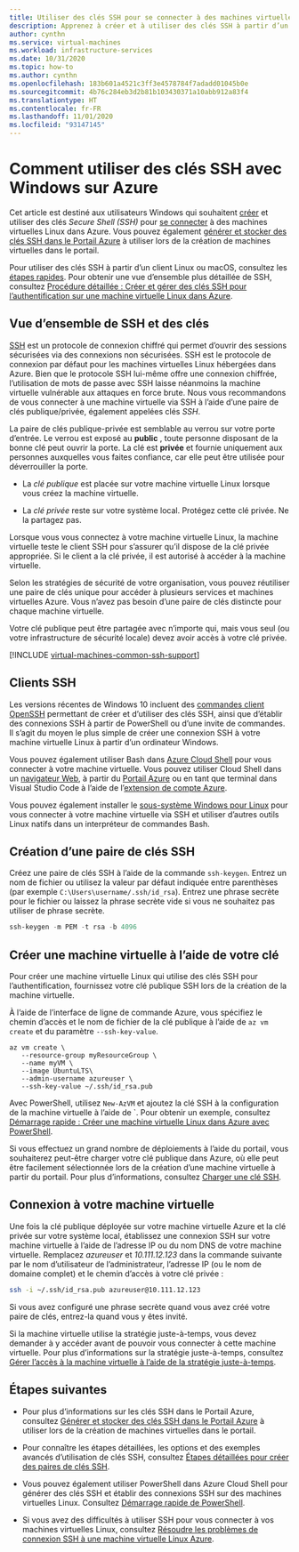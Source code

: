 ```yaml
---
title: Utiliser des clés SSH pour se connecter à des machines virtuelles Linux
description: Apprenez à créer et à utiliser des clés SSH à partir d’un ordinateur Windows pour vous connecter à une machine virtuelle Linux dans Azure.
author: cynthn
ms.service: virtual-machines
ms.workload: infrastructure-services
ms.date: 10/31/2020
ms.topic: how-to
ms.author: cynthn
ms.openlocfilehash: 183b601a4521c3ff3e4578784f7adadd01045b0e
ms.sourcegitcommit: 4b76c284eb3d2b81b103430371a10abb912a83f4
ms.translationtype: HT
ms.contentlocale: fr-FR
ms.lasthandoff: 11/01/2020
ms.locfileid: "93147145"
---
```

# <a name="how-to-use-ssh-keys-with-windows-on-azure"></a>Comment utiliser des clés SSH avec Windows sur Azure

Cet article est destiné aux utilisateurs Windows qui souhaitent [créer](#create-an-ssh-key-pair) et utiliser des clés *Secure Shell (SSH)* pour [se connecter](#connect-to-your-vm) à des machines virtuelles Linux dans Azure. Vous pouvez également [générer et stocker des clés SSH dans le Portail Azure](../ssh-keys-portal.md) à utiliser lors de la création de machines virtuelles dans le portail.


Pour utiliser des clés SSH à partir d’un client Linux ou macOS, consultez les [étapes rapides](mac-create-ssh-keys.md). Pour obtenir une vue d’ensemble plus détaillée de SSH, consultez [Procédure détaillée : Créer et gérer des clés SSH pour l’authentification sur une machine virtuelle Linux dans Azure](create-ssh-keys-detailed.md).

## <a name="overview-of-ssh-and-keys"></a>Vue d’ensemble de SSH et des clés

[SSH](https://www.ssh.com/ssh/) est un protocole de connexion chiffré qui permet d’ouvrir des sessions sécurisées via des connexions non sécurisées. SSH est le protocole de connexion par défaut pour les machines virtuelles Linux hébergées dans Azure. Bien que le protocole SSH lui-même offre une connexion chiffrée, l’utilisation de mots de passe avec SSH laisse néanmoins la machine virtuelle vulnérable aux attaques en force brute. Nous vous recommandons de vous connecter à une machine virtuelle via SSH à l’aide d’une paire de clés publique/privée, également appelées clés *SSH*. 

La paire de clés publique-privée est semblable au verrou sur votre porte d’entrée. Le verrou est exposé au **public** , toute personne disposant de la bonne clé peut ouvrir la porte. La clé est **privée** et fournie uniquement aux personnes auxquelles vous faites confiance, car elle peut être utilisée pour déverrouiller la porte. 

- La *clé publique* est placée sur votre machine virtuelle Linux lorsque vous créez la machine virtuelle. 

- La *clé privée* reste sur votre système local. Protégez cette clé privée. Ne la partagez pas.

Lorsque vous vous connectez à votre machine virtuelle Linux, la machine virtuelle teste le client SSH pour s’assurer qu’il dispose de la clé privée appropriée. Si le client a la clé privée, il est autorisé à accéder à la machine virtuelle. 

Selon les stratégies de sécurité de votre organisation, vous pouvez réutiliser une paire de clés unique pour accéder à plusieurs services et machines virtuelles Azure. Vous n’avez pas besoin d’une paire de clés distincte pour chaque machine virtuelle. 

Votre clé publique peut être partagée avec n’importe qui, mais vous seul (ou votre infrastructure de sécurité locale) devez avoir accès à votre clé privée.

[!INCLUDE [virtual-machines-common-ssh-support](../../../includes/virtual-machines-common-ssh-support.md)]

## <a name="ssh-clients"></a>Clients SSH

Les versions récentes de Windows 10 incluent des [commandes client OpenSSH](https://blogs.msdn.microsoft.com/commandline/2018/03/07/windows10v1803/) permettant de créer et d’utiliser des clés SSH, ainsi que d’établir des connexions SSH à partir de PowerShell ou d’une invite de commandes. Il s’agit du moyen le plus simple de créer une connexion SSH à votre machine virtuelle Linux à partir d’un ordinateur Windows. 

Vous pouvez également utiliser Bash dans [Azure Cloud Shell](../../cloud-shell/overview.md) pour vous connecter à votre machine virtuelle. Vous pouvez utiliser Cloud Shell dans un [navigateur Web](https://shell.azure.com/bash), à partir du [Portail Azure](https://portal.azure.com) ou en tant que terminal dans Visual Studio Code à l’aide de l’[extension de compte Azure](https://marketplace.visualstudio.com/items?itemName=ms-vscode.azure-account).

Vous pouvez également installer le [sous-système Windows pour Linux](/windows/wsl/about) pour vous connecter à votre machine virtuelle via SSH et utiliser d’autres outils Linux natifs dans un interpréteur de commandes Bash.

## <a name="create-an-ssh-key-pair"></a>Création d’une paire de clés SSH

Créez une paire de clés SSH à l’aide de la commande `ssh-keygen`. Entrez un nom de fichier ou utilisez la valeur par défaut indiquée entre parenthèses (par exemple `C:\Users\username/.ssh/id_rsa`).  Entrez une phrase secrète pour le fichier ou laissez la phrase secrète vide si vous ne souhaitez pas utiliser de phrase secrète. 

```powershell
ssh-keygen -m PEM -t rsa -b 4096
```

## <a name="create-a-vm-using-your-key"></a>Créer une machine virtuelle à l’aide de votre clé

Pour créer une machine virtuelle Linux qui utilise des clés SSH pour l’authentification, fournissez votre clé publique SSH lors de la création de la machine virtuelle.

À l’aide de l’interface de ligne de commande Azure, vous spécifiez le chemin d’accès et le nom de fichier de la clé publique à l’aide de `az vm create` et du paramètre `--ssh-key-value`.

```azurecli
az vm create \
   --resource-group myResourceGroup \
   --name myVM \
   --image UbuntuLTS\
   --admin-username azureuser \
   --ssh-key-value ~/.ssh/id_rsa.pub
```

Avec PowerShell, utilisez `New-AzVM` et ajoutez la clé SSH à la configuration de la machine virtuelle à l’aide de `. Pour obtenir un exemple, consultez [Démarrage rapide : Créer une machine virtuelle Linux dans Azure avec PowerShell](quick-create-powershell.md).

Si vous effectuez un grand nombre de déploiements à l’aide du portail, vous souhaiterez peut-être charger votre clé publique dans Azure, où elle peut être facilement sélectionnée lors de la création d’une machine virtuelle à partir du portail. Pour plus d’informations, consultez [Charger une clé SSH](../ssh-keys-portal.md#upload-an-ssh-key).


## <a name="connect-to-your-vm"></a>Connexion à votre machine virtuelle

Une fois la clé publique déployée sur votre machine virtuelle Azure et la clé privée sur votre système local, établissez une connexion SSH sur votre machine virtuelle à l’aide de l’adresse IP ou du nom DNS de votre machine virtuelle. Remplacez *azureuser* et *10.111.12.123* dans la commande suivante par le nom d’utilisateur de l’administrateur, l’adresse IP (ou le nom de domaine complet) et le chemin d’accès à votre clé privée :

```bash
ssh -i ~/.ssh/id_rsa.pub azureuser@10.111.12.123
```

Si vous avez configuré une phrase secrète quand vous avez créé votre paire de clés, entrez-la quand vous y êtes invité.

Si la machine virtuelle utilise la stratégie juste-à-temps, vous devez demander à y accéder avant de pouvoir vous connecter à cette machine virtuelle. Pour plus d’informations sur la stratégie juste-à-temps, consultez [Gérer l’accès à la machine virtuelle à l’aide de la stratégie juste-à-temps](../../security-center/security-center-just-in-time.md).


## <a name="next-steps"></a>Étapes suivantes

- Pour plus d’informations sur les clés SSH dans le Portail Azure, consultez [Générer et stocker des clés SSH dans le Portail Azure](../ssh-keys-portal.md) à utiliser lors de la création de machines virtuelles dans le portail.

- Pour connaître les étapes détaillées, les options et des exemples avancés d’utilisation de clés SSH, consultez [Étapes détaillées pour créer des paires de clés SSH](create-ssh-keys-detailed.md).

- Vous pouvez également utiliser PowerShell dans Azure Cloud Shell pour générer des clés SSH et établir des connexions SSH sur des machines virtuelles Linux. Consultez [Démarrage rapide de PowerShell](../../cloud-shell/quickstart-powershell.md#ssh).

- Si vous avez des difficultés à utiliser SSH pour vous connecter à vos machines virtuelles Linux, consultez [Résoudre les problèmes de connexion SSH à une machine virtuelle Linux Azure](../troubleshooting/troubleshoot-ssh-connection.md?toc=/azure/virtual-machines/linux/toc.json).

